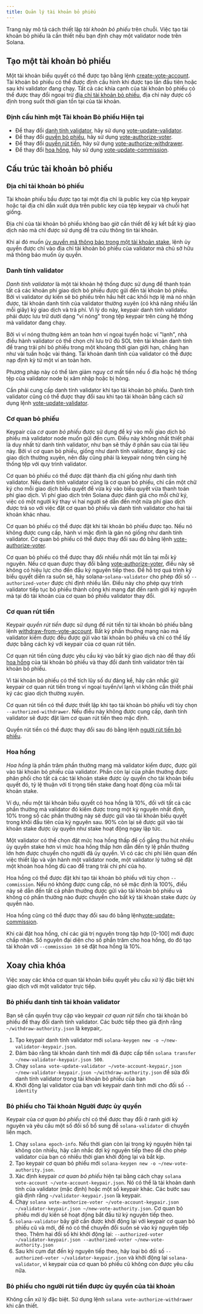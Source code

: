 ```yaml
---
title: Quản lý tài khoản bỏ phiếu
---
```


Trang này mô tả cách thiết lập _tài khoản bỏ phiếu_ trên chuỗi.  Việc tạo tài khoản bỏ phiếu là cần thiết nếu bạn định chạy một validator node trên Solana.

## Tạo một tài khoản bỏ phiếu
Một tài khoản biểu quyết có thể được tạo bằng lệnh [create-vote-account](../cli/usage.md#solana-create-vote-account). Tài khoản bỏ phiếu có thể được định cấu hình khi được tạo lần đầu tiên hoặc sau khi validator đang chạy.  Tất cả các khía cạnh của tài khoản bỏ phiếu có thể được thay đổi ngoại trừ [địa chỉ tài khoản bỏ phiếu](#vote-account-address), địa chỉ này được cố định trong suốt thời gian tồn tại của tài khoản.

### Định cấu hình một Tài khoản Bỏ phiếu Hiện tại
 - Để thay đổi [danh tính validator](#validator-identity), hãy sử dụng [vote-update-validator](../cli/usage.md#solana-vote-update-validator).
 - Để thay đổi [quyền bỏ phiếu](#vote-authority), hãy sử dụng [vote-authorize-voter](../cli/usage.md#solana-vote-authorize-voter).
 - Để thay đổi [quyền rút tiền](#withdraw-authority), hãy sử dụng [vote-authorize-withdrawer](../cli/usage.md#solana-vote-authorize-withdrawer).
 - Để thay đổi [hoa hồng](#commission), hãy sử dụng [vote-update-commission](../cli/usage.md#solana-vote-update-commission).

## Cấu trúc tài khoản bỏ phiếu

### Địa chỉ tài khoản bỏ phiếu
Tài khoản phiếu bầu được tạo tại một địa chỉ là public key của tệp keypair hoặc tại địa chỉ dẫn xuất dựa trên public key của tệp keypair và chuỗi hạt giống.

Địa chỉ của tài khoản bỏ phiếu không bao giờ cần thiết để ký kết bất kỳ giao dịch nào mà chỉ được sử dụng để tra cứu thông tin tài khoản.

Khi ai đó muốn [ủy quyền mã thông báo trong một tài khoản stake](../staking.md), lệnh ủy quyền được chỉ vào địa chỉ tài khoản bỏ phiếu của validator mà chủ sở hữu mã thông báo muốn ủy quyền.

### Danh tính validator

_Danh tính validator_ là một tài khoản hệ thống được sử dụng để thanh toán tất cả các khoản phí giao dịch bỏ phiếu được gửi đến tài khoản bỏ phiếu. Bởi vì validator dự kiến ​​sẽ bỏ phiếu trên hầu hết các khối hợp lệ mà nó nhận được, tài khoản danh tính của validator thường xuyên (có khả năng nhiều lần mỗi giây) ký giao dịch và trả phí.  Vì lý do này, keypair danh tính validator phải được lưu trữ dưới dạng "ví nóng" trong tệp keypair trên cùng hệ thống mà validator đang chạy.

Bởi vì ví nóng thường kém an toàn hơn ví ngoại tuyến hoặc ví "lạnh", nhà điều hành validator có thể chọn chỉ lưu trữ đủ SOL trên tài khoản danh tính để trang trải phí bỏ phiếu trong một khoảng thời gian giới hạn, chẳng hạn như vài tuần hoặc vài tháng.  Tài khoản danh tính của validator có thể được nạp định kỳ từ một ví an toàn hơn.

Phương pháp này có thể làm giảm nguy cơ mất tiền nếu ổ đĩa hoặc hệ thống tệp của validator node bị xâm nhập hoặc bị hỏng.

Cần phải cung cấp danh tính validator khi tạo tài khoản bỏ phiếu. Danh tính validator cũng có thể được thay đổi sau khi tạo tài khoản bằng cách sử dụng lệnh [vote-update-validator](../cli/usage.md#solana-vote-update-validator).

### Cơ quan bỏ phiếu

Keypair của _cơ quan bỏ phiếu_ được sử dụng để ký vào mỗi giao dịch bỏ phiếu mà validator node muốn gửi đến cụm.  Điều này không nhất thiết phải là duy nhất từ ​​danh tính validator, như bạn sẽ thấy ở phần sau của tài liệu này.  Bởi vì cơ quan bỏ phiếu, giống như danh tính validator, đang ký các giao dịch thường xuyên, nên đây cũng phải là keypair nóng trên cùng hệ thống tệp với quy trình validator.

Cơ quan bỏ phiếu có thể được đặt thành địa chỉ giống như danh tính validator. Nếu danh tính validator cũng là cơ quan bỏ phiếu, chỉ cần một chữ ký cho mỗi giao dịch biểu quyết để vừa ký vào biểu quyết vừa thanh toán phí giao dịch.  Vì phí giao dịch trên Solana được đánh giá cho mỗi chữ ký, việc có một người ký thay vì hai người sẽ dẫn đến một nửa phí giao dịch được trả so với việc đặt cơ quan bỏ phiếu và danh tính validator cho hai tài khoản khác nhau.

Cơ quan bỏ phiếu có thể được đặt khi tài khoản bỏ phiếu được tạo.  Nếu nó không được cung cấp, hành vi mặc định là gán nó giống như danh tính validator. Cơ quan bỏ phiếu có thể được thay đổi sau đó bằng lệnh [vote-authorize-voter](../cli/usage.md#solana-vote-authorize-voter).

Cơ quan bỏ phiếu có thể được thay đổi nhiều nhất một lần tại mỗi kỷ nguyên.  Nếu cơ quan được thay đổi bằng [vote-authorize-voter](../cli/usage.md#solana-vote-authorize-voter), điều này sẽ không có hiệu lực cho đến đầu kỷ nguyên tiếp theo. Để hỗ trợ quá trình ký biểu quyết diễn ra suôn sẻ, hãy solana-`solana-validator` cho phép đối số `--authorized-voter` được chỉ định nhiều lần.  Điều này cho phép quy trình validator tiếp tục bỏ phiếu thành công khi mạng đạt đến ranh giới kỷ nguyên mà tại đó tài khoản của cơ quan bỏ phiếu validator thay đổi.

### Cơ quan rút tiền

Keypair _quyền rút tiền_ được sử dụng để rút tiền từ tài khoản bỏ phiếu bằng lệnh [withdraw-from-vote-account](../cli/usage.md#solana-withdraw-from-vote-account).  Bất kỳ phần thưởng mạng nào mà validator kiếm được đều được gửi vào tài khoản bỏ phiếu và chỉ có thể lấy được bằng cách ký với keypair của cơ quan rút tiền.

Cơ quan rút tiền cũng được yêu cầu ký vào bất kỳ giao dịch nào để thay đổi [hoa hồng](#commission) của tài khoản bỏ phiếu và thay đổi danh tính validator trên tài khoản bỏ phiếu.

Vì tài khoản bỏ phiếu có thể tích lũy số dư đáng kể, hãy cân nhắc giữ keypair cơ quan rút tiền trong ví ngoại tuyến/ví lạnh vì không cần thiết phải ký các giao dịch thường xuyên.

Cơ quan rút tiền có thể được thiết lập khi tạo tài khoản bỏ phiếu với tùy chọn `--authorized-withdrawer`.  Nếu điều này không được cung cấp, danh tính validator sẽ được đặt làm cơ quan rút tiền theo mặc định.

Quyền rút tiền có thể được thay đổi sau đó bằng lệnh [người rút tiền bỏ phiếu](../cli/usage.md#solana-vote-authorize-withdrawer).

### Hoa hồng

_Hoa hồng_ là phần trăm phần thưởng mạng mà validator kiếm được, được gửi vào tài khoản bỏ phiếu của validator.  Phần còn lại của phần thưởng được phân phối cho tất cả các tài khoản stake được ủy quyền cho tài khoản biểu quyết đó, tỷ lệ thuận với tỉ trọng tiền stake đang hoạt động của mỗi tài khoản stake.

Ví dụ, nếu một tài khoản biểu quyết có hoa hồng là 10%, đối với tất cả các phần thưởng mà validator đó kiếm được trong một kỷ nguyên nhất định, 10% trong số các phần thưởng này sẽ được gửi vào tài khoản biểu quyết trong khối đầu tiên của kỷ nguyên sau. 90% còn lại sẽ được gửi vào tài khoản stake được ủy quyền như stake hoạt động ngay lập tức.

Một validator có thể chọn đặt mức hoa hồng thấp để cố gắng thu hút nhiều ủy quyền stake hơn vì mức hoa hồng thấp hơn dẫn đến tỷ lệ phần thưởng lớn hơn được chuyển cho người đã ủy quyền.  Vì có các chi phí liên quan đến việc thiết lập và vận hành một validator node, một validator lý tưởng sẽ đặt một khoản hoa hồng đủ cao để trang trải chi phí của họ.

Hoa hồng có thể được đặt khi tạo tài khoản bỏ phiếu với tùy chọn `--commission`. Nếu nó không được cung cấp, nó sẽ mặc định là 100%, điều này sẽ dẫn đến tất cả phần thưởng được gửi vào tài khoản bỏ phiếu và không có phần thưởng nào được chuyển cho bất kỳ tài khoản stake được ủy quyền nào.

Hoa hồng cũng có thể được thay đổi sau đó bằng lệnh[vote-update-commission](../cli/usage.md#solana-vote-update-commission).

Khi cài đặt hoa hồng, chỉ các giá trị nguyên trong tập hợp [0-100] mới được chấp nhận. Số nguyên đại diện cho số phần trăm cho hoa hồng, do đó tạo tài khoản với `--commission 10` sẽ đặt hoa hồng là 10%.

## Xoay chìa khóa
Việc xoay các khóa cơ quan tài khoản biểu quyết yêu cầu xử lý đặc biệt khi giao dịch với một validator trực tiếp.

### Bỏ phiếu danh tính tài khoản validator

Bạn sẽ cần quyền truy cập vào keypair _cơ quan rút tiền_ cho tài khoản bỏ phiếu để thay đổi danh tính validator.  Các bước tiếp theo giả định rằng `~/withdraw-authority.json` là keypair,.

1. Tạo keypair danh tính validator mới `solana-keygen new -o ~/new-validator-keypair.json`.
2. Đảm bảo rằng tài khoản danh tính mới đã được cấp tiền `solana transfer ~/new-validator-keypair.json 500`.
3. Chạy `solana vote-update-validator ~/vote-account-keypair.json ~/new-validator-keypair.json ~/withdraw-authority.json` để sửa đổi danh tính validator trong tài khoản bỏ phiếu của bạn
4. Khởi động lại validator của bạn với keypair danh tính mới cho đối số `--identity`

### Bỏ phiếu cho Tài khoản Người được ủy quyền
Keypair của _cơ quan bỏ phiếu_ chỉ có thể được thay đổi ở ranh giới kỷ nguyên và yêu cầu một số đối số bổ sung để `solana-validator` di chuyển liền mạch.

1. Chạy `solana epoch-info`.  Nếu thời gian còn lại trong kỷ nguyên hiện tại không còn nhiều, hãy cân nhắc đợi kỷ nguyên tiếp theo để cho phép validator của bạn có nhiều thời gian khởi động lại và bắt kịp.
2. Tạo keypair cơ quan bỏ phiếu mới `solana-keygen new -o ~/new-vote-authority.json`.
3. Xác định keypair _cơ quan bỏ phiếu_ hiện tại bằng cách chạy `solana
vote-account ~/vote-account-keypair.json`.  Nó có thể là tài khoản danh tính của validator (mặc định) hoặc một số keypair khác.  Các bước sau giả định rằng `~/validator-keypair.json` là keypair.
4. Chạy `solana vote-authorize-voter ~/vote-account-keypair.json ~/validator-keypair.json ~/new-vote-authority.json`. Cơ quan bỏ phiếu mới dự kiến ​​sẽ hoạt động bắt đầu từ kỷ nguyên tiếp theo.
5. `solana-validator` bây giờ cần được khởi động lại với keypair cơ quan bỏ phiếu cũ và mới, để nó có thể chuyển đổi suôn sẻ vào kỷ nguyên tiếp theo. Thêm hai đối số khi khởi động lại: `--authorized-voter ~/validator-keypair.json
--authorized-voter ~/new-vote-authority.json`
6. Sau khi cụm đạt đến kỷ nguyên tiếp theo, hãy loại bỏ đối số `--authorized-voter ~/validator-keypair.json` và khởi động lại `solana-validator`, vì keypair của cơ quan bỏ phiếu cũ không còn được yêu cầu nữa.


### Bỏ phiếu cho người rút tiền được ủy quyền của tài khoản
Không cần xử lý đặc biệt.  Sử dụng lệnh `solana vote-authorize-withdrawer` khi cần thiết.
